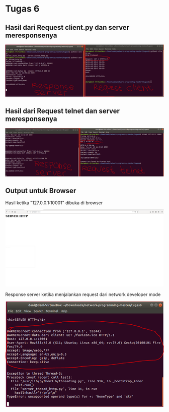 # Tugas 6

## Hasil dari Request client.py dan server meresponsenya

![enter image description here](dokumentasi/Client.PNG)

## Hasil dari Request telnet dan server meresponsenya

![enter image description here](dokumentasi/telnet.PNG)

##  Output untuk Browser
Hasil ketika "127.0.0.1:10001" dibuka di browser

![enter image description here](dokumentasi/browser.PNG)

Response server ketika menjalankan request dari network developer mode

![enter image description here](dokumentasi/browser_response.PNG)
